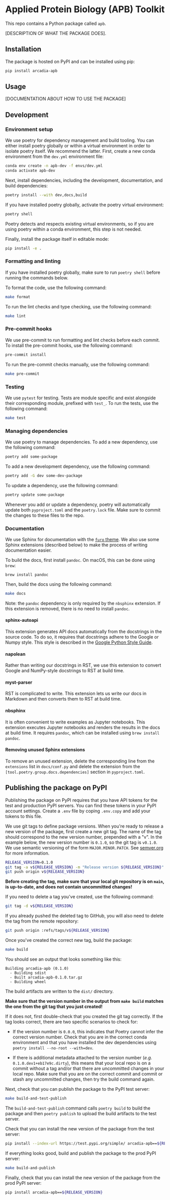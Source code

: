 # Applied Protein Biology (APB) Toolkit

This repo contains a Python package called `apb`.

[DESCRIPTION OF WHAT THE PACKAGE DOES].

## Installation

The package is hosted on PyPI and can be installed using pip:

```bash
pip install arcadia-apb
```

## Usage

[DOCUMENTATION ABOUT HOW TO USE THE PACKAGE]

## Development

### Environment setup

We use poetry for dependency management and build tooling. You can either install poetry globally or within a virtual environment in order to isolate poetry itself. We recommend the latter. First, create a new conda environment from the `dev.yml` environment file:

```bash
conda env create -n apb-dev -f envs/dev.yml
conda activate apb-dev
```

Next, install dependencies, including the development, documentation, and build dependencies:

```bash
poetry install --with dev,docs,build
```

If you have installed poetry globally, activate the poetry virtual environment:

```bash
poetry shell
```

Poetry detects and respects existing virtual environments, so if you are using poetry within a conda environment, this step is not needed.

Finally, install the package itself in editable mode:

```bash
pip install -e .
```

### Formatting and linting

If you have installed poetry globally, make sure to run `poetry shell` before running the commands below.

To format the code, use the following command:

```bash
make format
```

To run the lint checks and type checking, use the following command:

```bash
make lint
```

### Pre-commit hooks

We use pre-commit to run formatting and lint checks before each commit. To install the pre-commit hooks, use the following command:

```bash
pre-commit install
```

To run the pre-commit checks manually, use the following command:

```bash
make pre-commit
```

### Testing

We use `pytest` for testing. Tests are module specific and exist alongside their corresponding module, prefixed with `test_`. To run the tests, use the following command:

```bash
make test
```

### Managing dependencies

We use poetry to manage dependencies. To add a new dependency, use the following command:

```bash
poetry add some-package
```

To add a new development dependency, use the following command:

```bash
poetry add -G dev some-dev-package
```

To update a dependency, use the following command:

```bash
poetry update some-package
```

Whenever you add or update a dependency, poetry will automatically update both `pyproject.toml` and the `poetry.lock` file. Make sure to commit the changes to these files to the repo.

### Documentation

We use Sphinx for documentation with the [`furo` theme](https://github.com/pradyunsg/furo). We also use some Sphinx extensions (described below) to make the process of writing documentation easier.

To build the docs, first install `pandoc`. On macOS, this can be done using `brew`:

```
brew install pandoc
```

Then, build the docs using the following command:

```bash
make docs
```

Note: the `pandoc` dependency is only required by the `nbsphinx` extension. If this extension is removed, there is no need to install `pandoc`.

#### sphinx-autoapi

This extension generates API docs automatically from the docstrings in the source code. To do so, it requires that docstrings adhere to the Google or Numpy style. This style is described in the [Google Python Style Guide](https://google.github.io/styleguide/pyguide.html).

#### napolean

Rather than writing our docstrings in RST, we use this extension to convert Google and NumPy-style docstrings to RST at build time.

#### myst-parser

RST is complicated to write. This extension lets us write our docs in Markdown and then converts them to RST at build time.

#### nbsphinx

It is often convenient to write examples as Jupyter notebooks. This extension executes Jupyter notebooks and renders the results in the docs at build time. It requires `pandoc`, which can be installed using `brew install pandoc`.

#### Removing unused Sphinx extensions

To remove an unused extension, delete the corresponding line from the `extensions` list in `docs/conf.py` and delete the extension from the `[tool.poetry.group.docs.dependencies]` section in `pyproject.toml`.

## Publishing the package on PyPI

Publishing the package on PyPI requires that you have API tokens for the test and production PyPI servers. You can find these tokens in your PyPI account settings. Create a `.env` file by coping `.env.copy` and add your tokens to this file.

We use git tags to define package versions. When you're ready to release a new version of the package, first create a new git tag. The name of the tag should correspond to the new version number, prepended with a "v". In the example below, the new version number is `0.1.0`, so the git tag is `v0.1.0`. We use semantic versioning of the form `MAJOR.MINOR.PATCH`. See [semver.org](https://semver.org/) for more information.

```bash
RELEASE_VERSION=0.1.0
git tag -a v${RELEASE_VERSION} -m "Release version ${RELEASE_VERSION}"
git push origin v${RELEASE_VERSION}
```

__Before creating the tag, make sure that your local git repository is on `main`, is up-to-date, and does not contain uncommitted changes!__

If you need to delete a tag you've created, use the following command:

```bash
git tag -d v${RELEASE_VERSION}
```

If you already pushed the deleted tag to GitHub, you will also need to delete the tag from the remote repository:

```bash
git push origin :refs/tags/v${RELEASE_VERSION}
```

Once you've created the correct new tag, build the package:

```bash
make build
```

You should see an output that looks something like this:

```
Building arcadia-apb (0.1.0)
  - Building sdist
  - Built arcadia-apb-0.1.0.tar.gz
  - Building wheel
```

The build artifacts are written to the `dist/` directory.

__Make sure that the version number in the output from `make build` matches the one from the git tag that you just created!__

If it does not, first double-check that you created the git tag correctly. If the tag looks correct, there are two specific scenarios to check for:

- If the version number is `0.0.0`, this indicates that Poetry cannot infer the correct version number. Check that you are in the correct conda environment and that you have installed the dev dependencies using `poetry install --no-root --with=dev`.

- If there is additional metadata attached to the version number (_e.g._ `0.1.0.dev1+eb17e9c.dirty`), this means that your local repo is on a commit without a tag and/or that there are uncommitted changes in your local repo. Make sure that you are on the correct commit and commit or stash any uncommitted changes, then try the build command again.

Next, check that you can publish the package to the PyPI test server:

```bash
make build-and-test-publish
```

The `build-and-test-publish` command calls `poetry build` to build the package and then `poetry publish` to upload the build artifacts to the test server.

Check that you can install the new version of the package from the test server:

```bash
pip install --index-url https://test.pypi.org/simple/ arcadia-apb==${RELEASE_VERSION}
```

If everything looks good, build and publish the package to the prod PyPI server:

```bash
make build-and-publish
```

Finally, check that you can install the new version of the package from the prod PyPI server:

```bash
pip install arcadia-apb==${RELEASE_VERSION}
```

